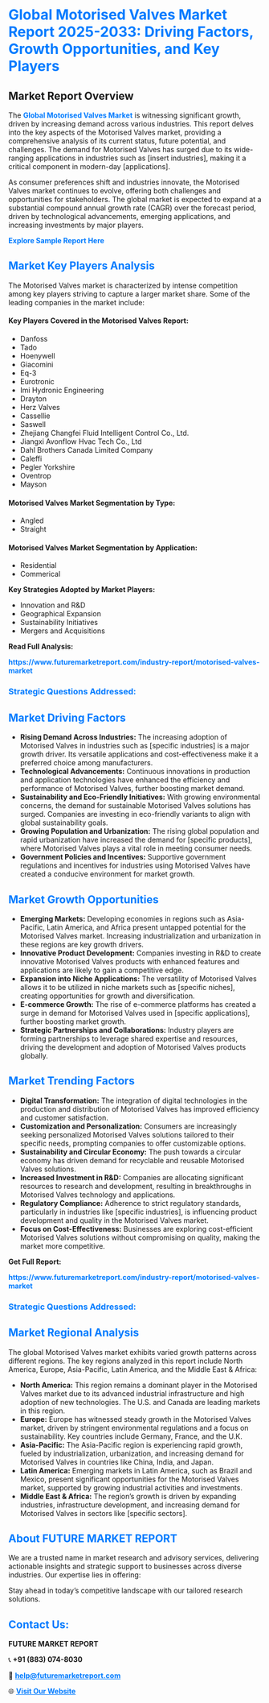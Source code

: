 <h1 style="color: #007BFF;">Global Motorised Valves Market Report 2025-2033: Driving Factors, Growth Opportunities, and Key Players</h1>

<section id="overview">
<h2>Market Report Overview</h2>
<p>The <a href="https://www.futuremarketreport.com/industry-report/motorised-valves-market" style="color: #007BFF; text-decoration: none;"><strong>Global Motorised Valves Market</strong></a> is witnessing significant growth, driven by increasing demand across various industries. This report delves into the key aspects of the Motorised Valves market, providing a comprehensive analysis of its current status, future potential, and challenges. The demand for Motorised Valves has surged due to its wide-ranging applications in industries such as [insert industries], making it a critical component in modern-day [applications].</p>
<p>As consumer preferences shift and industries innovate, the Motorised Valves market continues to evolve, offering both challenges and opportunities for stakeholders. The global market is expected to expand at a substantial compound annual growth rate (CAGR) over the forecast period, driven by technological advancements, emerging applications, and increasing investments by major players.</p>
</section>

<section id="overview">
<p><a href="https://www.futuremarketreport.com/request-sample/reportId=36725" style="color: #007BFF; text-decoration: none;"><strong>Explore Sample Report Here</strong></a></p>
</section>

<section id="key-players">
<h2 style="color: #007BFF;">Market Key Players Analysis</h2>
<p>The Motorised Valves market is characterized by intense competition among key players striving to capture a larger market share. Some of the leading companies in the market include:</p>
<h4>Key Players Covered in the Motorised Valves Report:</h4>
<ul><li>Danfoss</li><li>Tado</li><li>Hoenywell</li><li>Giacomini</li><li>Eq-3</li><li>Eurotronic</li><li>Imi Hydronic Engineering</li><li>Drayton</li><li>Herz Valves</li><li>Cassellie</li><li>Saswell</li><li>Zhejiang Changfei Fluid Intelligent Control Co., Ltd.</li><li>Jiangxi Avonflow Hvac Tech Co., Ltd</li><li>Dahl Brothers Canada Limited Company</li><li>Caleffi</li><li>Pegler Yorkshire</li><li>Oventrop</li><li>Mayson</li></ul>
<h4>Motorised Valves Market Segmentation by Type:</h4>
<ul><li>Angled</li><li>Straight</li></ul>

<h4>Motorised Valves Market Segmentation by Application:</h4>
<ul><li>Residential</li><li>Commerical</li></ul>
<p><strong>Key Strategies Adopted by Market Players:</strong></p>
<ul>
<li>Innovation and R&D</li>
<li>Geographical Expansion</li>
<li>Sustainability Initiatives</li>
<li>Mergers and Acquisitions</li>
</ul>
</section>

<section>
<p><strong>Read Full Analysis: </strong></p><a href="https://www.futuremarketreport.com/industry-report/motorised-valves-market" style="color: #007BFF; text-decoration: none;"><strong>https://www.futuremarketreport.com/industry-report/motorised-valves-market</strong></a>
<h3 style="color: #007BFF;">Strategic Questions Addressed:</h3>
</section>

<section id="driving-factors">
<h2 style="color: #007BFF;">Market Driving Factors</h2>
<ul>
<li><strong>Rising Demand Across Industries:</strong> The increasing adoption of Motorised Valves in industries such as [specific industries] is a major growth driver. Its versatile applications and cost-effectiveness make it a preferred choice among manufacturers.</li>
<li><strong>Technological Advancements:</strong> Continuous innovations in production and application technologies have enhanced the efficiency and performance of Motorised Valves, further boosting market demand.</li>
<li><strong>Sustainability and Eco-Friendly Initiatives:</strong> With growing environmental concerns, the demand for sustainable Motorised Valves solutions has surged. Companies are investing in eco-friendly variants to align with global sustainability goals.</li>
<li><strong>Growing Population and Urbanization:</strong> The rising global population and rapid urbanization have increased the demand for [specific products], where Motorised Valves plays a vital role in meeting consumer needs.</li>
<li><strong>Government Policies and Incentives:</strong> Supportive government regulations and incentives for industries using Motorised Valves have created a conducive environment for market growth.</li>
</ul>
</section>

<section id="growth-opportunities">
<h2 style="color: #007BFF;">Market Growth Opportunities</h2>
<ul>
<li><strong>Emerging Markets:</strong> Developing economies in regions such as Asia-Pacific, Latin America, and Africa present untapped potential for the Motorised Valves market. Increasing industrialization and urbanization in these regions are key growth drivers.</li>
<li><strong>Innovative Product Development:</strong> Companies investing in R&D to create innovative Motorised Valves products with enhanced features and applications are likely to gain a competitive edge.</li>
<li><strong>Expansion into Niche Applications:</strong> The versatility of Motorised Valves allows it to be utilized in niche markets such as [specific niches], creating opportunities for growth and diversification.</li>
<li><strong>E-commerce Growth:</strong> The rise of e-commerce platforms has created a surge in demand for Motorised Valves used in [specific applications], further boosting market growth.</li>
<li><strong>Strategic Partnerships and Collaborations:</strong> Industry players are forming partnerships to leverage shared expertise and resources, driving the development and adoption of Motorised Valves products globally.</li>
</ul>
</section>

<section id="trending-factors">
<h2 style="color: #007BFF;">Market Trending Factors</h2>
<ul>
<li><strong>Digital Transformation:</strong> The integration of digital technologies in the production and distribution of Motorised Valves has improved efficiency and customer satisfaction.</li>
<li><strong>Customization and Personalization:</strong> Consumers are increasingly seeking personalized Motorised Valves solutions tailored to their specific needs, prompting companies to offer customizable options.</li>
<li><strong>Sustainability and Circular Economy:</strong> The push towards a circular economy has driven demand for recyclable and reusable Motorised Valves solutions.</li>
<li><strong>Increased Investment in R&D:</strong> Companies are allocating significant resources to research and development, resulting in breakthroughs in Motorised Valves technology and applications.</li>
<li><strong>Regulatory Compliance:</strong> Adherence to strict regulatory standards, particularly in industries like [specific industries], is influencing product development and quality in the Motorised Valves market.</li>
<li><strong>Focus on Cost-Effectiveness:</strong> Businesses are exploring cost-efficient Motorised Valves solutions without compromising on quality, making the market more competitive.</li>
</ul>
</section>

<section>
<p><strong>Get Full Report: </strong></p><a href="https://www.futuremarketreport.com/industry-report/motorised-valves-market" style="color: #007BFF; text-decoration: none;"><strong>https://www.futuremarketreport.com/industry-report/motorised-valves-market</strong></a>
<h3 style="color: #007BFF;">Strategic Questions Addressed:</h3>
</section>


<section id="regional-analysis">
<h2 style="color: #007BFF;">Market Regional Analysis</h2>
<p>The global Motorised Valves market exhibits varied growth patterns across different regions. The key regions analyzed in this report include North America, Europe, Asia-Pacific, Latin America, and the Middle East & Africa:</p>
<ul>
<li><strong>North America:</strong> This region remains a dominant player in the Motorised Valves market due to its advanced industrial infrastructure and high adoption of new technologies. The U.S. and Canada are leading markets in this region.</li>
<li><strong>Europe:</strong> Europe has witnessed steady growth in the Motorised Valves market, driven by stringent environmental regulations and a focus on sustainability. Key countries include Germany, France, and the U.K.</li>
<li><strong>Asia-Pacific:</strong> The Asia-Pacific region is experiencing rapid growth, fueled by industrialization, urbanization, and increasing demand for Motorised Valves in countries like China, India, and Japan.</li>
<li><strong>Latin America:</strong> Emerging markets in Latin America, such as Brazil and Mexico, present significant opportunities for the Motorised Valves market, supported by growing industrial activities and investments.</li>
<li><strong>Middle East & Africa:</strong> The region’s growth is driven by expanding industries, infrastructure development, and increasing demand for Motorised Valves in sectors like [specific sectors].</li>
</ul>
</section>

<footer>
<h2 style="color: #007BFF;">About FUTURE MARKET REPORT</h2>
<p>We are a trusted name in market research and advisory services, delivering actionable insights and strategic support to businesses across diverse industries. Our expertise lies in offering:</p>

<p>Stay ahead in today’s competitive landscape with our tailored research solutions.</p>

<h2 style="color: #007BFF;">Contact Us:</h2>
<p><strong>FUTURE MARKET REPORT</strong></p>
<p>📞 <strong>+91 (883) 074-8030</strong></p>
<p>📧 <strong><a href="mailto:help@futuremarketreport.com" style="color: #007BFF;">help@futuremarketreport.com</a></strong></p>
<p>🌐 <strong><a href="https://www.futuremarketreport.com/" style="color: #007BFF;">Visit Our Website</a></strong></p>
</footer>
